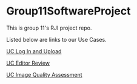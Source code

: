 # Group11SoftwareProject
This is group 11's RJI project repo.

Listed below are links to our Use Cases.

[UC Log In and Upload](MarkdownUCD/UCLogInUpload.md)

[UC Editor Review](MarkdownUCD/UCEditorReview.md)

[UC Image Quality Assessment](MarkdownUCD/UCImageQualityAssessment.md)
